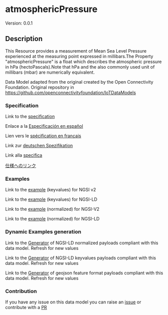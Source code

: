 # atmosphericPressure
Version: 0.0.1

## Description 

This Resource provides a measurement of Mean Sea Level Pressure experienced at the measuring point expressed in millibars.The Property "atmosphericPressure" is a float which describes the atmospheric pressure in hPa (hectoPascals).Note that hPa and the also commonly used unit of millibars (mbar) are numerically equivalent.

Data Model adapted from the original created by the Open Connectivity Foundation. Original repository in https://github.com/openconnectivityfoundation/IoTDataModels
### Specification

Link to the [specification](https://github.com/smart-data-models/dataModel.OCF/blob/master/atmosphericPressure/doc/spec.md)

Enlace a la [Especificación en español](https://github.com/smart-data-models/dataModel.OCF/blob/master/atmosphericPressure/doc/spec_ES.md)

Lien vers le [spécification en français](https://github.com/smart-data-models/dataModel.OCF/blob/master/atmosphericPressure/doc/spec_FR.md)

Link zur [deutschen Spezifikation](https://github.com/smart-data-models/dataModel.OCF/blob/master/atmosphericPressure/doc/spec_DE.md)

Link alla [specifica](https://github.com/smart-data-models/dataModel.OCF/blob/master/atmosphericPressure/doc/spec_IT.md)

[仕様へのリンク](https://github.com/smart-data-models/dataModel.OCF/blob/master/atmosphericPressure/doc/spec_JA.md)
### Examples

Link to the [example](https://smart-data-models.github.io/dataModel.OCF/atmosphericPressure/examples/example.json) (keyvalues) for NGSI v2

Link to the [example](https://smart-data-models.github.io/dataModel.OCF/atmosphericPressure/examples/example.jsonld) (keyvalues) for NGSI-LD

Link to the [example](https://smart-data-models.github.io/dataModel.OCF/atmosphericPressure/examples/example-normalized.json) (normalized) for NGSI-V2

Link to the [example](https://smart-data-models.github.io/dataModel.OCF/atmosphericPressure/examples/example-normalized.jsonld) (normalized) for NGSI-LD
### Dynamic Examples generation

Link to the [Generator](https://smartdatamodels.org/extra/ngsi-ld_generator.php?schemaUrl=https://raw.githubusercontent.com/smart-data-models/dataModel.OCF/master/atmosphericPressure/schema.json&email=info@smartdatamodels.org) of NGSI-LD normalized payloads compliant with this data model. Refresh for new values

Link to the [Generator](https://smartdatamodels.org/extra/ngsi-ld_generator_keyvalues.php?schemaUrl=https://raw.githubusercontent.com/smart-data-models/dataModel.OCF/master/atmosphericPressure/schema.json&email=info@smartdatamodels.org) of NGSI-LD keyvalues payloads compliant with this data model. Refresh for new values

Link to the [Generator](https://smartdatamodels.org/extra/geojson_features_generator.php?schemaUrl=https://raw.githubusercontent.com/smart-data-models/dataModel.OCF/master/atmosphericPressure/schema.json&email=info@smartdatamodels.org) of geojson feature format payloads compliant with this data model. Refresh for new values
### Contribution

 If you have any issue on this data model you can raise an [issue](https://github.com/smart-data-models/dataModel.OCF/issues)  or contribute with a [PR](https://github.com/smart-data-models/dataModel.OCF/pulls)